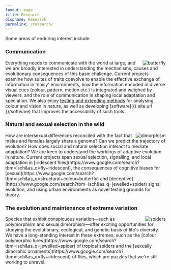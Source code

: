 ```yaml
---
layout: page
title: Research
dispname: Research
permalink: /research/
---
```


Some areas of enduring interest include: 

### Communication

<img src="{{ site.baseurl }}/assets/blog/res1.png" title="butterfly" class="profile" style="float:right;">

Everything needs to communicate with the world at large, and we are broadly interested in understanding the mechanisms, causes and evolutionary consequences of this basic challenge. Current projects examine how suites of traits coevolve to enable the effective exchange of information in 'noisy' environments, how the information encoded in diverse visual cues (colour, pattern, motion etc.) is integrated and weighed by viewers, and the role of communication in shaping local adaptation and speciation. We also enjoy [testing and extending methods](http://dx.doi.org/10.1093/beheco/ary017) for analysing colour and vision in nature, as well as developing [software]({{ site.url }}/software) that improves the accessibility of such tools. 

### Natural and sexual selection in the wild

<img src="{{ site.baseurl }}/assets/blog/res5.png" title="dimorphism" class="profile" style="float:right;">
How are intersexual differences reconciled with the fact that males and females largely share a genome? Can we predict the trajectory of evolution? How does social and natural selection interact to mediate adaptation? We are keen to understand the workings of adaptive evolution in nature. Current projects span sexual selection, signalling, and local adaptation in [iridescent flies](https://www.google.com/search?tbm=isch&as_q=fly+iridescent), the consequences of cognitive biases for [sexual](https://www.google.com/search?tbm=isch&as_q=structural+colour+butterfly) and [deceptive](https://www.google.com/search?tbm=isch&as_q=jewelled+spider) signal evolution, and using urban environments as novel testing grounds for theory.

### The evolution and maintenance of extreme variation

<img src="{{ site.baseurl }}/assets/blog/res2.png" title="spiders" class="profile" style="float:right;">
Species that exhibit conspicuous variation—such as polymorphism and sexual dimorphism—offer exciting opportunities for studying the evolutionary, ecological, and genetic basis of life's diversity. We have a long-standing interest in these extremes, such as the [colour polymorphic lures](https://www.google.com/search?tbm=isch&as_q=jewelled+spider) of tropical spiders and the [sexually dimorphic ornaments](https://www.google.com/search?tbm=isch&as_q=fly+iridescent) of flies, which are puzzles that we're still working to unravel.